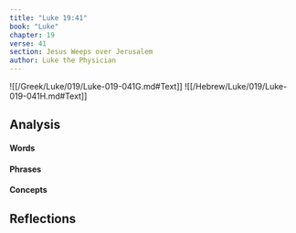 ```yaml
---
title: "Luke 19:41"
book: "Luke"
chapter: 19
verse: 41
section: Jesus Weeps over Jerusalem
author: Luke the Physician
---
```

![[/Greek/Luke/019/Luke-019-041G.md#Text]]
![[/Hebrew/Luke/019/Luke-019-041H.md#Text]]

## Analysis

#### Words

#### Phrases

#### Concepts

## Reflections
